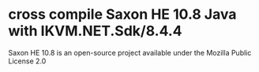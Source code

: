 ﻿# cross compile Saxon HE 10.8 Java with IKVM.NET.Sdk/8.4.4

Saxon HE 10.8 is an open-source project available under the Mozilla Public License 2.0